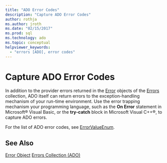 ```yaml
---
title: "ADO Error Codes"
description: "Capture ADO Error Codes"
author: rothja
ms.author: jroth
ms.date: "02/15/2017"
ms.prod: sql
ms.technology: ado
ms.topic: conceptual
helpviewer_keywords:
  - "errors [ADO], error codes"
---
```

# Capture ADO Error Codes
In addition to the provider errors returned in the [Error](../../reference/ado-api/error-object.md) objects of the [Errors](../../reference/ado-api/errors-collection-ado.md) collection, ADO itself can return errors to the exception-handling mechanism of your run-time environment. Use the error trapping mechanism your programming language, such as the **On Error** statement in Microsoft® Visual Basic, or the **try-catch** block in Microsoft Visual C++®, to capture ADO errors.

 For the list of ADO error codes, see [ErrorValueEnum](../../reference/ado-api/errorvalueenum.md).

## See Also
 [Error Object](../../reference/ado-api/error-object.md)
 [Errors Collection (ADO)](../../reference/ado-api/errors-collection-ado.md)
